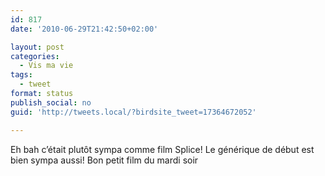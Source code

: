 ```yaml
---
id: 817
date: '2010-06-29T21:42:50+02:00'

layout: post
categories:
  - Vis ma vie
tags:
  - tweet
format: status
publish_social: no
guid: 'http://tweets.local/?birdsite_tweet=17364672052'

---
```


Eh bah c’était plutôt sympa comme film Splice! Le générique de début est bien sympa aussi! Bon petit film du mardi soir